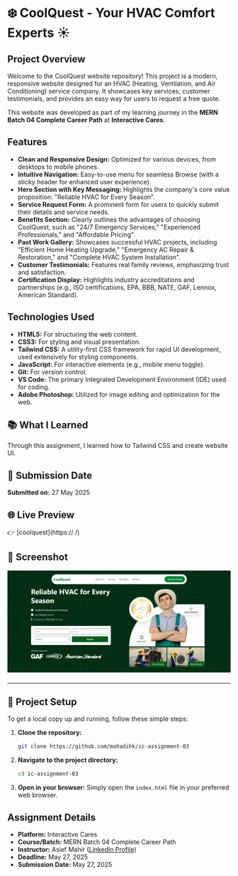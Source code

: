 # ❄️ CoolQuest - Your HVAC Comfort Experts ☀️

## Project Overview

Welcome to the CoolQuest website repository! This project is a modern, responsive website designed for an HVAC (Heating, Ventilation, and Air Conditioning) service company. It showcases key services, customer testimonials, and provides an easy way for users to request a free quote.

This website was developed as part of my learning journey in the **MERN Batch 04 Complete Career Path** at **Interactive Cares**.

## Features

- **Clean and Responsive Design:** Optimized for various devices, from desktops to mobile phones.
- **Intuitive Navigation:** Easy-to-use menu for seamless Browse (with a sticky header for enhanced user experience).
- **Hero Section with Key Messaging:** Highlights the company's core value proposition: "Reliable HVAC for Every Season".
- **Service Request Form:** A prominent form for users to quickly submit their details and service needs.
- **Benefits Section:** Clearly outlines the advantages of choosing CoolQuest, such as "24/7 Emergency Services," "Experienced Professionals," and "Affordable Pricing".
- **Past Work Gallery:** Showcases successful HVAC projects, including "Efficient Home Heating Upgrade," "Emergency AC Repair & Restoration," and "Complete HVAC System Installation".
- **Customer Testimonials:** Features real family reviews, emphasizing trust and satisfaction.
- **Certification Display:** Highlights industry accreditations and partnerships (e.g., ISO certifications, EPA, BBB, NATE, GAF, Lennox, American Standard).

## Technologies Used

- **HTML5:** For structuring the web content.
- **CSS3:** For styling and visual presentation.
- **Tailwind CSS:** A utility-first CSS framework for rapid UI development, used extensively for styling components.
- **JavaScript:** For interactive elements (e.g., mobile menu toggle).
- **Git:** For version control.
- **VS Code:** The primary Integrated Development Environment (IDE) used for coding.
- **Adobe Photoshop:** Utilized for image editing and optimization for the web.

## 📚 What I Learned

Through this assignment, I learned how to Tailwind CSS and create website UI.

## 📅 Submission Date

**Submitted on:** 27 May 2025

## 🌐 Live Preview

👉 [coolquest](https:// /)

## 📸 Screenshot

![Screenshot](./screenshot.jpg)

---

## 🚀 Project Setup

To get a local copy up and running, follow these simple steps:

1.  **Clone the repository:**

    ```bash
    git clone https://github.com/mahadihk/ic-assignment-03
    ```

2.  **Navigate to the project directory:**

    ```bash
    cd ic-assignment-03
    ```

3.  **Open in your browser:**
    Simply open the `index.html` file in your preferred web browser.

## Assignment Details

- **Platform:** Interactive Cares
- **Course/Batch:** MERN Batch 04 Complete Career Path
- **Instructor:** Asief Mahir ([LinkedIn Profile](https://www.linkedin.com/in/asiefmahir/))
- **Deadline:** May 27, 2025
- **Submission Date:** May 27, 2025
